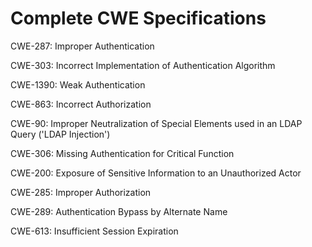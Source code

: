 

# Complete CWE Specifications

CWE-287: Improper Authentication

CWE-303: Incorrect Implementation of Authentication Algorithm

CWE-1390: Weak Authentication

CWE-863: Incorrect Authorization

CWE-90: Improper Neutralization of Special Elements used in an LDAP Query ('LDAP Injection')

CWE-306: Missing Authentication for Critical Function

CWE-200: Exposure of Sensitive Information to an Unauthorized Actor

CWE-285: Improper Authorization

CWE-289: Authentication Bypass by Alternate Name

CWE-613: Insufficient Session Expiration